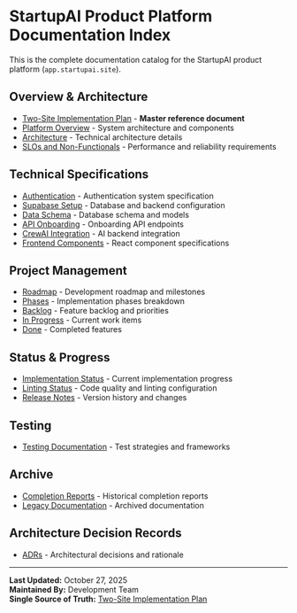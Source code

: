 # StartupAI Product Platform Documentation Index

This is the complete documentation catalog for the StartupAI product platform (`app.startupai.site`).

## Overview & Architecture
- [Two-Site Implementation Plan](overview/two-site-implementation-plan.md) - **Master reference document**
- [Platform Overview](overview/platform-overview.md) - System architecture and components
- [Architecture](overview/architecture.md) - Technical architecture details
- [SLOs and Non-Functionals](overview/slos-and-nonfunctionals.md) - Performance and reliability requirements

## Technical Specifications
- [Authentication](specs/auth.md) - Authentication system specification
- [Supabase Setup](specs/supabase.md) - Database and backend configuration
- [Data Schema](specs/data-schema.md) - Database schema and models
- [API Onboarding](specs/api-onboarding.md) - Onboarding API endpoints
- [CrewAI Integration](specs/crewai-integration.md) - AI backend integration
- [Frontend Components](specs/frontend-components.md) - React component specifications

## Project Management
- [Roadmap](work/roadmap.md) - Development roadmap and milestones
- [Phases](work/phases.md) - Implementation phases breakdown
- [Backlog](work/backlog.md) - Feature backlog and priorities
- [In Progress](work/in-progress.md) - Current work items
- [Done](work/done.md) - Completed features

## Status & Progress
- [Implementation Status](status/implementation-status.md) - Current implementation progress
- [Linting Status](status/linting.md) - Code quality and linting configuration
- [Release Notes](status/release-notes/) - Version history and changes

## Testing
- [Testing Documentation](testing/) - Test strategies and frameworks

## Archive
- [Completion Reports](archive/completion-reports/) - Historical completion reports
- [Legacy Documentation](archive/legacy/) - Archived documentation

## Architecture Decision Records
- [ADRs](adrs/) - Architectural decisions and rationale

---

**Last Updated:** October 27, 2025  
**Maintained By:** Development Team  
**Single Source of Truth:** [Two-Site Implementation Plan](overview/two-site-implementation-plan.md)
